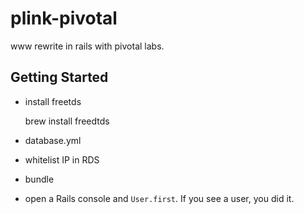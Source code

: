 plink-pivotal
=============

www rewrite in rails with pivotal labs.

Getting Started
---

* install freetds

    brew install freedtds

* database.yml

* whitelist IP in RDS

* bundle

* open a Rails console and `User.first`. If you see a user, you did it.
